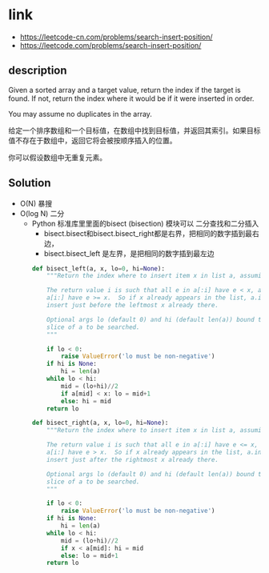# link
- https://leetcode-cn.com/problems/search-insert-position/
- https://leetcode.com/problems/search-insert-position/

## description
Given a sorted array and a target value, return the index if the target is found. If not, return the index where it would be if it were inserted in order.

You may assume no duplicates in the array.

给定一个排序数组和一个目标值，在数组中找到目标值，并返回其索引。如果目标值不存在于数组中，返回它将会被按顺序插入的位置。

你可以假设数组中无重复元素。

## Solution
- O(N) 暴搜
- O(log N) 二分
    - Python 标准库里里面的bisect (bisection) 模块可以 二分查找和二分插入
        - bisect.bisect和bisect.bisect_right都是右界，把相同的数字插到最右边，
        - bisect.bisect_left 是左界，是把相同的数字插到最左边
        ```python
        def bisect_left(a, x, lo=0, hi=None):
            """Return the index where to insert item x in list a, assuming a is sorted.
        
            The return value i is such that all e in a[:i] have e < x, and all e in
            a[i:] have e >= x.  So if x already appears in the list, a.insert(x) will
            insert just before the leftmost x already there.
        
            Optional args lo (default 0) and hi (default len(a)) bound the
            slice of a to be searched.
            """
        
            if lo < 0:
                raise ValueError('lo must be non-negative')
            if hi is None:
                hi = len(a)
            while lo < hi:
                mid = (lo+hi)//2
                if a[mid] < x: lo = mid+1
                else: hi = mid
            return lo
        
        def bisect_right(a, x, lo=0, hi=None):
            """Return the index where to insert item x in list a, assuming a is sorted.
        
            The return value i is such that all e in a[:i] have e <= x, and all e in
            a[i:] have e > x.  So if x already appears in the list, a.insert(x) will
            insert just after the rightmost x already there.
        
            Optional args lo (default 0) and hi (default len(a)) bound the
            slice of a to be searched.
            """
        
            if lo < 0:
                raise ValueError('lo must be non-negative')
            if hi is None:
                hi = len(a)
            while lo < hi:
                mid = (lo+hi)//2
                if x < a[mid]: hi = mid
                else: lo = mid+1
            return lo
        ```